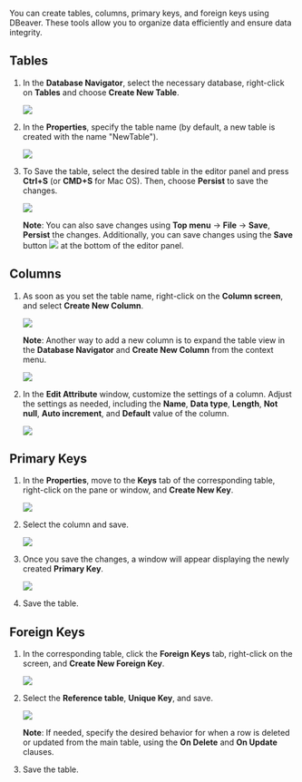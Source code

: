 
You can create tables, columns, primary keys, and foreign keys using DBeaver. These tools allow you to organize data efficiently and ensure data integrity.  


## Tables
1. In the **Database Navigator**, select the necessary database, right-click on **Tables** and choose **Create New Table**.  

   ![](images/tutorial_images/1_CreateNewTable.png)

2. In the **Properties**, specify the table name (by default, a new table is created with the name "NewTable").  

   ![](images/tutorial_images/2_NewTable_NoData.png)  

3. To Save the table, select the desired table in the editor panel and press **Ctrl+S** (or **CMD+S** for Mac OS). Then, choose **Persist** to save the changes.  

   ![](images/tutorial_images/10_Table_Save.png)

   **Note**: You can also save changes using **Top menu** -> **File** -> **Save**, **Persist** the changes. Additionally, you can save changes using the **Save** button ![](images/tutorial_images/10b_SaveButton.png) at the bottom of the editor panel.

## Columns
1. As soon as you set the table name, right-click on the **Column screen**, and select **Create New Column**.  

   ![](images/tutorial_images/4_RightClick_CreateNewColumn.png)

   **Note**: Another way to add a new column is to expand the table view in the **Database Navigator** and **Create New Column** from the context menu.  

   ![](images/tutorial_images/4a_ExpandTable_CreateNewColumn.png)  

2. In the **Edit Attribute** window, customize the settings of a column. Adjust the settings as needed, including the **Name**, **Data type**, **Length**, **Not null**, **Auto increment**, and **Default** value of the column.

   ![](images/tutorial_images/5_ColumnEdit.png)  

## Primary Keys
1. In the **Properties**, move to the **Keys** tab of the corresponding table, right-click on the pane or window, and **Create New Key**.  

   ![](images/tutorial_images/8_NewConstraint.png)  

2. Select the column and save.  

   ![](images/tutorial_images/9_PrimaryKey.png)  

3. Once you save the changes, a window will appear displaying the newly created **Primary Key**.  

   ![](images/tutorial_images/10a_TableAfterSaving.png)  

4. Save the table.

## Foreign Keys
1. In the corresponding table, click the **Foreign Keys** tab, right-click on the screen, and **Create New Foreign Key**.  
  
   ![](images/tutorial_images/11_CreateNewForeignKey.png)  

2. Select the **Reference table**, **Unique Key**, and save.  

   ![](images/tutorial_images/11a_ForeignKey.png)  

   **Note**: If needed, specify the desired behavior for when a row is deleted or updated from the main table, using the **On Delete** and **On Update** clauses.

3. Save the table.